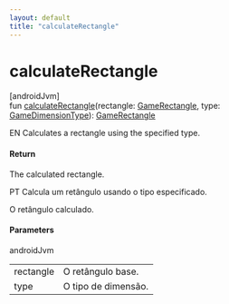 ```yaml
---
layout: default
title: "calculateRectangle"
---
```


# calculateRectangle

[androidJvm]\
fun [calculateRectangle](calculate-rectangle.md)(rectangle: [GameRectangle](../-game-rectangle/index.md), type: [GameDimensionType](../-game-dimension-type/index.md)): [GameRectangle](../-game-rectangle/index.md)

EN Calculates a rectangle using the specified type.

#### Return

The calculated rectangle.

PT Calcula um retângulo usando o tipo especificado.

O retângulo calculado.

#### Parameters

androidJvm

| | |
|---|---|
| rectangle | O retângulo base. |
| type | O tipo de dimensão. |